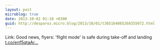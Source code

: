 ```yaml
---
layout: post
microblog: true
date: 2013-10-02 01:10 +0300
guid: http://desparoz.micro.blog/2013/10/01/t385164865268355072.html
---
```

Link: Good news, flyers: 'flight mode' is safe during take-off and landing [t.co/enf5qtaAr...](http://t.co/enf5qtaArF)
